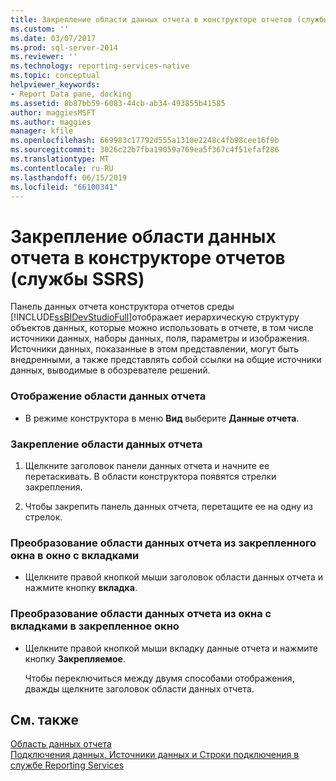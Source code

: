 ```yaml
---
title: Закрепление области данных отчета в конструкторе отчетов (службы SSRS) | Документы Майкрософт
ms.custom: ''
ms.date: 03/07/2017
ms.prod: sql-server-2014
ms.reviewer: ''
ms.technology: reporting-services-native
ms.topic: conceptual
helpviewer_keywords:
- Report Data pane, docking
ms.assetid: 8b87bb59-6083-44cb-ab34-493855b41585
author: maggiesMSFT
ms.author: maggies
manager: kfile
ms.openlocfilehash: 669983c17792d555a1310e2248c4fb98cee16f9b
ms.sourcegitcommit: 3026c22b7fba19059a769ea5f367c4f51efaf286
ms.translationtype: MT
ms.contentlocale: ru-RU
ms.lasthandoff: 06/15/2019
ms.locfileid: "66100341"
---
```

# <a name="dock-the-report-data-pane-in-report-designer-ssrs"></a>Закрепление области данных отчета в конструкторе отчетов (службы SSRS)
  Панель данных отчета конструктора отчетов среды [!INCLUDE[ssBIDevStudioFull](../../includes/ssbidevstudiofull-md.md)]отображает иерархическую структуру объектов данных, которые можно использовать в отчете, в том числе источники данных, наборы данных, поля, параметры и изображения. Источники данных, показанные в этом представлении, могут быть внедренными, а также представлять собой ссылки на общие источники данных, выводимые в обозревателе решений.  
  
### <a name="to-display-the-report-data-pane"></a>Отображение области данных отчета  
  
-   В режиме конструктора в меню **Вид** выберите **Данные отчета**.  
  
### <a name="to-dock-the-report-data-pane"></a>Закрепление области данных отчета  
  
1.  Щелкните заголовок панели данных отчета и начните ее перетаскивать. В области конструктора появятся стрелки закрепления.  
  
2.  Чтобы закрепить панель данных отчета, перетащите ее на одну из стрелок.  
  
### <a name="to-change-the-report-data-pane-from-a-docked-window-to-a-tabbed-window"></a>Преобразование области данных отчета из закрепленного окна в окно с вкладками  
  
-   Щелкните правой кнопкой мыши заголовок области данных отчета и нажмите кнопку **вкладка**.  
  
### <a name="to-change-the-report-data-pane-from-a-tabbed-window-to-a-docked-window"></a>Преобразование области данных отчета из окна с вкладками в закрепленное окно  
  
-   Щелкните правой кнопкой мыши вкладку данные отчета и нажмите кнопку **Закрепляемое**.  
  
     Чтобы переключиться между двумя способами отображения, дважды щелкните заголовок области данных отчета.  
  
## <a name="see-also"></a>См. также  
 [Область данных отчета](../report-data/report-data-pane.md)   
 [Подключения данных, Источники данных и Строки подключения в службе Reporting Services](../data-connections-data-sources-and-connection-strings-in-reporting-services.md)  
  
  
